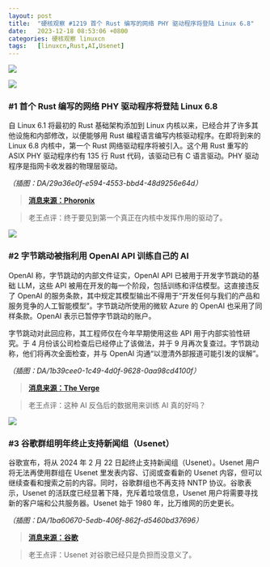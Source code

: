```yaml
---
layout: post
title:	"硬核观察 #1219 首个 Rust 编写的网络 PHY 驱动程序将登陆 Linux 6.8"
date:	2023-12-18 08:53:06 +0800 
categories:	硬核观察 linuxcn 
tags:	[linuxcn,Rust,AI,Usenet]
---
```



![](/Asserts/Images//attachment/album/202312/18/085017ccvii90i9iyy00lv.jpg)


![](/Asserts/Images//attachment/album/202312/18/085137iqn4q4dhzh63u43a.png)


### #1 首个 Rust 编写的网络 PHY 驱动程序将登陆 Linux 6.8


自 Linux 6.1 将最初的 Rust 基础架构添加到 Linux 内核以来，已经合并了许多其他设施和内部修改，以便能够用 Rust 编程语言编写内核驱动程序。在即将到来的 Linux 6.8 内核中，第一个 Rust 网络驱动程序将被引入。这个用 Rust 重写的 ASIX PHY 驱动程序约有 135 行 Rust 代码，该驱动已有 C 语言驱动。PHY 驱动程序是指网卡收发器的物理层驱动。


*（插图：DA/29a36e0f-e594-4553-bbd4-48d9256e64d）*



> 
> **[消息来源：Phoronix](https://www.phoronix.com/news/Linux-6.8-Rust-PHY-Driver)**
> 
> 
> 



> 
> 老王点评：终于要见到第一个真正在内核中发挥作用的驱动了。
> 
> 
> 


![](/Asserts/Images//attachment/album/202312/18/085207s5tjhh5fsjshos1s.png)


### #2 字节跳动被指利用 OpenAI API 训练自己的 AI


OpenAI 称，字节跳动的内部文件证实，OpenAI API 已被用于开发字节跳动的基础 LLM，这些 API 被用在开发的每一个阶段，包括训练和评估模型。这直接违反了 OpenAI 的服务条款，其中规定其模型输出不得用于“开发任何与我们的产品和服务竞争的人工智能模型”。字节跳动所使用的微软 Azure 的 OpenAI 也采用了同样条款。OpenAI 表示已暂停字节跳动的账户。


字节跳动对此回应称，其工程师仅在今年早期使用这些 API 用于内部实验性研究。于 4 月份该公司检查后已经停止了该做法，并于 9 月再次复查过。字节跳动称，他们将再次全面检查，并与 OpenAI 沟通“以澄清外部报道可能引发的误解”。


*（插图：DA/1b39cee0-1c49-4d0f-9628-0aa98cd4100f）*



> 
> **[消息来源：The Verge](https://www.theverge.com/2023/12/15/24003542/openai-suspends-bytedances-account-after-it-used-gpt-to-train-its-own-ai-model)**
> 
> 
> 



> 
> 老王点评：这种 AI 反刍后的数据用来训练 AI 真的好吗？
> 
> 
> 


![](/Asserts/Images//attachment/album/202312/18/085248bghfvzg7vfqis75o.png)


### #3 谷歌群组明年终止支持新闻组（Usenet）


谷歌宣布，将从 2024 年 2 月 22 日起终止支持新闻组（Usenet）。Usenet 用户将无法再使用群组在 Usenet 里发表内容、订阅或查看新的 Usenet 内容，但可以继续查看和搜索之前的内容。同时，谷歌群组也不再支持 NNTP 协议。谷歌表示，Usenet 的活跃度已经显著下降，充斥着垃圾信息，Usenet 用户将需要寻找新的客户端和公共服务器。Usenet 始于 1980 年，比万维网的历史更长。


*（插图：DA/1ba60670-5edb-406f-862f-d5460bd37696）*



> 
> **[消息来源：谷歌](https://support.google.com/groups/answer/11036538)**
> 
> 
> 



> 
> 老王点评：Usenet 对谷歌已经只是负担而没意义了。
> 
> 
>
